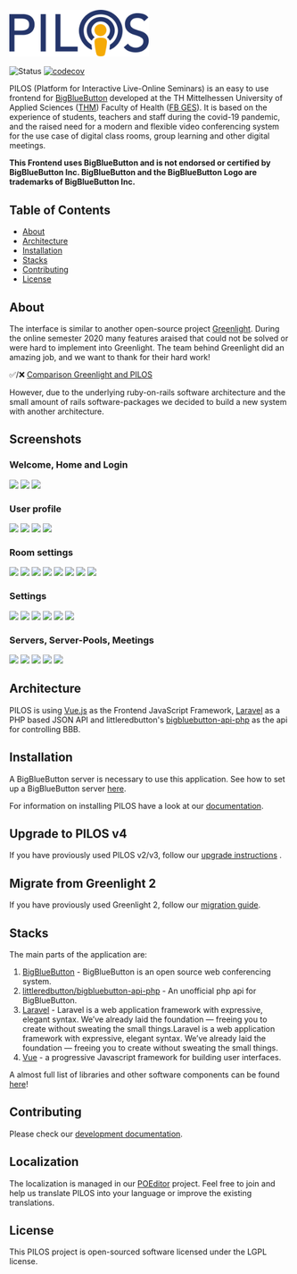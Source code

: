 <img src="https://raw.githubusercontent.com/THM-Health/PILOS/4.x/public/images/logo.svg" width="250px"></img>

![Status](https://github.com/THM-Health/PILOS/workflows/CI/badge.svg)
[![codecov](https://codecov.io/gh/THM-Health/PILOS/branch/4.x/graph/badge.svg?token=6EXYQKIG3W)](https://codecov.io/gh/THM-Health/PILOS)

PILOS (Platform for Interactive Live-Online Seminars) is an easy to use frontend for [BigBlueButton](https://bigbluebutton.org/) developed at the TH Mittelhessen University of Applied Sciences ([THM](https://thm.de/)) Faculty of Health ([FB GES](https://www.thm.de/ges/)).
It is based on the experience of students, teachers and staff during the covid-19 pandemic, and the raised need for a modern and flexible video conferencing system for the use case of digital class rooms, group learning and other digital meetings.

**This Frontend uses BigBlueButton and is not endorsed or certified by BigBlueButton Inc. BigBlueButton and the BigBlueButton Logo are trademarks of BigBlueButton Inc.**

## Table of Contents

- [About](#about)
- [Architecture](#architecture)
- [Installation](#installation)
- [Stacks](#stacks)
- [Contributing](#contributing)
- [License](#license)

## About

The interface is similar to another open-source project [Greenlight](https://github.com/bigbluebutton/greenlight).
During the online semester 2020 many features araised that could not be solved or were hard to implement into Greenlight.
The team behind Greenlight did an amazing job, and we want to thank for their hard work!

✅/❌ [Comparison Greenlight and PILOS](https://thm-health.github.io/PILOS/docs/administration/greenlight)

However, due to the underlying ruby-on-rails software architecture and the small amount of rails software-packages
we decided to build a new system with another architecture.

## Screenshots

### Welcome, Home and Login

<img src="https://github.com/THM-Health/PILOS/assets/4281791/9e77f33e-2e03-4f78-8db1-0b5bd3e6fe36" width="30%"></img>
<img src="https://github.com/THM-Health/PILOS/assets/4281791/9fcac911-3fc2-404e-bd9e-fe5e66e6783f" width="30%"></img>
<img src="https://github.com/THM-Health/PILOS/assets/4281791/3d4c5d70-febb-4369-923b-6335ad7652e1" width="30%"></img>

### User profile

<img src="https://github.com/THM-Health/PILOS/assets/4281791/80209d1e-d419-4a90-87dd-73eb231f2d98" width="30%"></img>
<img src="https://github.com/THM-Health/PILOS/assets/4281791/e73e845e-a885-4506-aeec-86604e8d97e3" width="30%"></img>
<img src="https://github.com/THM-Health/PILOS/assets/4281791/0d7ac489-8f33-4761-8132-44078992fef8" width="30%"></img>
<img src="https://github.com/THM-Health/PILOS/assets/4281791/f88d7dbb-16e5-49cc-bf20-5751210c7ba5" width="30%"></img>

### Room settings

<img src="https://github.com/THM-Health/PILOS/assets/4281791/fc8dde9a-5eda-4be3-a6a9-f4f38c2ac839" width="30%"></img>
<img src="https://github.com/THM-Health/PILOS/assets/4281791/0d50aea4-5a23-4618-95eb-db2adaf3de1b" width="30%"></img>
<img src="https://github.com/THM-Health/PILOS/assets/4281791/55ee94d8-50ed-468c-a2c5-c3d44fcfb62e" width="30%"></img>
<img src="https://github.com/THM-Health/PILOS/assets/4281791/79531007-387e-4c36-81b0-d900bc626702" width="30%"></img>
<img src="https://github.com/THM-Health/PILOS/assets/4281791/7a1908dc-70db-4989-bff3-a2e66ea5d857" width="30%"></img>
<img src="https://github.com/THM-Health/PILOS/assets/4281791/6d4562f0-e9e5-4dfd-8891-b20be5954d3f" width="30%"></img>
<img src="https://github.com/THM-Health/PILOS/assets/4281791/2adafcce-57ce-46ea-b6fb-98aa1d156790" width="30%"></img>
<img src="https://github.com/THM-Health/PILOS/assets/4281791/7512ab98-bc93-47dd-9c15-23bec1b9a787" width="30%"></img>

### Settings

<img src="https://github.com/THM-Health/PILOS/assets/4281791/e7eb9ff0-d961-481a-9977-155ac61a0d14" width="30%"></img>
<img src="https://github.com/THM-Health/PILOS/assets/4281791/40a4836a-0ada-4883-9432-6165c7fdc32b" width="30%"></img>
<img src="https://github.com/THM-Health/PILOS/assets/4281791/65e6e2a0-9781-4797-be81-5905bcb41459" width="30%"></img>
<img src="https://github.com/THM-Health/PILOS/assets/4281791/945a1a23-ed09-406f-86f1-ca81c2f51387" width="30%"></img>
<img src="https://github.com/THM-Health/PILOS/assets/4281791/15afabdd-1777-48b7-8b8e-8d51b4164f4e" width="30%"></img>
<img src="https://github.com/THM-Health/PILOS/assets/4281791/f7ba7584-de55-4209-bd2e-6d920b16fa8e" width="30%"></img>

### Servers, Server-Pools, Meetings

<img src="https://github.com/THM-Health/PILOS/assets/4281791/6221bea3-975a-4ca1-9b2b-cddc4f9368eb" width="30%"></img>
<img src="https://github.com/THM-Health/PILOS/assets/4281791/0523b0c4-d460-430d-873b-c946331d51af" width="30%"></img>
<img src="https://github.com/THM-Health/PILOS/assets/4281791/4ad130bd-d33a-4a6d-bf2d-ffd9a3638282" width="30%"></img>
<img src="https://github.com/THM-Health/PILOS/assets/4281791/ec331dec-45d5-4316-8e99-03f7ed5409ed" width="30%"></img>
<img src="https://github.com/THM-Health/PILOS/assets/4281791/5f414402-bb4d-43e5-8f2c-2ed44dc54661" width="30%"></img>

## Architecture

PILOS is using [Vue.js](https://vuejs.org/) as the Frontend JavaScript Framework, [Laravel](https://laravel.com/) as a PHP based JSON API and littleredbutton's [bigbluebutton-api-php](https://github.com/littleredbutton/bigbluebutton-api-php) as the api for controlling BBB.

## Installation

A BigBlueButton server is necessary to use this application. See how to set up a BigBlueButton server [here](https://docs.bigbluebutton.org/).

For information on installing PILOS have a look at our [documentation](https://thm-health.github.io/PILOS/docs/administration/getting-started).

## Upgrade to PILOS v4

If you have proviously used PILOS v2/v3, follow our [upgrade instructions](https://thm-health.github.io/PILOS/docs/administration/upgrade) .

## Migrate from Greenlight 2

If you have proviously used Greenlight 2, follow our [migration guide](https://thm-health.github.io/PILOS/docs/administration/advanced/migrate-greenlight).

## Stacks

The main parts of the application are:

1. [BigBlueButton](https://bigbluebutton.org/) - BigBlueButton is an open source web conferencing system.
2. [littleredbutton/bigbluebutton-api-php](https://github.com/littleredbutton/bigbluebutton-api-php) - An unofficial php api for BigBlueButton.
3. [Laravel](https://laravel.com/) - Laravel is a web application framework with expressive, elegant syntax. We’ve already laid the foundation — freeing you to create without sweating the small things.Laravel is a web application framework with expressive, elegant syntax. We’ve already laid the foundation — freeing you to create without sweating the small things.
4. [Vue](https://vuejs.org/) - a progressive Javascript framework for building user interfaces.

A almost full list of libraries and other software components can be found [here](https://github.com/THM-Health/PILOS/wiki/Libraries)!

## Contributing

Please check our [development documentation](https://thm-health.github.io/PILOS/docs/development/intro).

## Localization

The localization is managed in our [POEditor](https://poeditor.com/join/project/gWkaFBI8OH) project.
Feel free to join and help us translate PILOS into your language or improve the existing translations.

## License

This PILOS project is open-sourced software licensed under the LGPL license.

